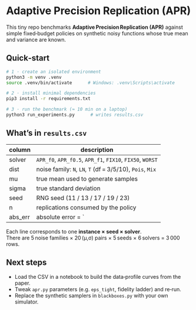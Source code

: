 # Adaptive Precision Replication (APR)

This tiny repo benchmarks **Adaptive Precision Replication (APR)** against
simple fixed‑budget policies on synthetic noisy functions whose true mean and
variance are known.

## Quick‑start

```bash
# 1 · create an isolated environment
python3 -m venv .venv
source .venv/bin/activate      # Windows: .venv\Scripts\activate

# 2 · install minimal dependencies
pip3 install -r requirements.txt

# 3 · run the benchmark (≈ 10 min on a laptop)
python3 run_experiments.py      # writes results.csv
```

## What’s in `results.csv`

| column   | description                                                                |
|----------|----------------------------------------------------------------------------|
| solver   | `APR_f0`, `APR_f0.5`, `APR_f1`, `FIX10`, `FIX50`, `WORST`                  |
| dist     | noise family: `N`, `LN`, `T` (df = 3/5/10), `Pois`, `Mix`                  |
| mu       | true mean used to generate samples                                         |
| sigma    | true standard deviation                                                    |
| seed     | RNG seed (11 / 13 / 17 / 19 / 23)                                          |
| n        | replications consumed by the policy                                        |
| abs_err  | absolute error = `| estimated μ − true μ |`                                |

Each line corresponds to one **instance × seed × solver**.  
There are 5 noise families × 20 (μ,σ) pairs × 5 seeds × 6 solvers = 3 000 rows.

## Next steps

* Load the CSV in a notebook to build the data‑profile curves from the paper.
* Tweak `apr.py` parameters (e.g. `eps_tight`, fidelity ladder) and re‑run.
* Replace the synthetic samplers in `blackboxes.py` with your own simulator.

